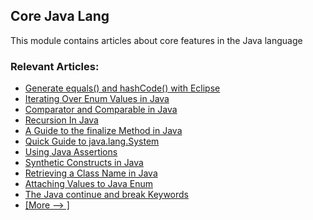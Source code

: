 ## Core Java Lang

This module contains articles about core features in the Java language

### Relevant Articles: 
- [Generate equals() and hashCode() with Eclipse](https://www.baeldung.com/java-eclipse-equals-and-hashcode)
- [Iterating Over Enum Values in Java](https://www.baeldung.com/java-enum-iteration)
- [Comparator and Comparable in Java](https://www.baeldung.com/java-comparator-comparable)
- [Recursion In Java](https://www.baeldung.com/java-recursion)
- [A Guide to the finalize Method in Java](https://www.baeldung.com/java-finalize)
- [Quick Guide to java.lang.System](https://www.baeldung.com/java-lang-system)
- [Using Java Assertions](https://www.baeldung.com/java-assert)
- [Synthetic Constructs in Java](https://www.baeldung.com/java-synthetic)
- [Retrieving a Class Name in Java](https://www.baeldung.com/java-class-name)
- [Attaching Values to Java Enum](https://www.baeldung.com/java-enum-values)
- [The Java continue and break Keywords](https://www.baeldung.com/java-continue-and-break)
- [[More --> ]](/core-java-modules/core-java-lang-2)
